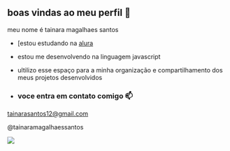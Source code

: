 ## boas vindas ao meu perfil 💙

meu nome é tainara magalhaes santos

- [estou estudando na [alura](https:\\www.alura.com.br)
- estou me desenvolvendo na linguagem javascript
- ultilizo esse espaço para a minha organização e compartilhamento dos meus projetos desenvolvidos

- ### voce entra em contato comigo 📫

tainarasantos12@gmail.com

@tainaramagalhaessantos

![](https://tenor.com/ln1PCbdAeid.gif)

